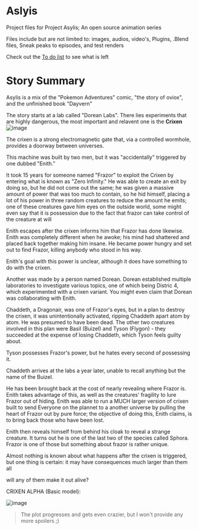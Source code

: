 # Aslyis
Project files for Project Asylis; An open source animation series

Files include but are not limited to: images, audios, video's, Plugins, .Blend files, Sneak peaks to episodes, and test renders

Check out the [To do list](https://docs.google.com/document/d/1cO7YxSm5I9ogS7JKOdthU388oJmnyBGFtYKg28K_sWo/edit?usp=sharing) to see what is left

# Story Summary
Asylis is a mix of the "Pokemon Adventures" comic, "the story of oviox", and the unfinished book "Dayvern"

The story starts at a lab called "Dorean Labs". There lies experiments that are highly dangerous, the most important and relavent one is the **Crixen**
![image](https://user-images.githubusercontent.com/78153143/165166011-22df5f9e-6d72-4e52-8d70-90881534d708.png)

The crixen is a strong electromagnetic gate that, via a controlled wormhole, provides a doorway between universes.

This machine was built by two men, but it was "accidentally" triggered by one dubbed "Enith."

It took 15 years for someone named "Frazor" to exploit the Crixen by entering what is known as "Zero Infinity." He was able to create an exit by doing so, but he did not come out the same; he was given a massive amount of power that was too much to contain, so he hid himself, placing a lot of his power in three random creatures to reduce the amount he emits; one of these creatures gave him eyes on the outside world, some might even say that it is possession due to the fact that frazor can take control of the creature at will

Enith escapes after the crixen informs him that Frazor has done likewise. Enith was completely different when he awoke; his mind had shattered and placed back together making him insane. He became power hungry and set out to find Frazor, killing anybody who stood in his way.

Enith's goal with this power is unclear, although it does have something to do with the crixen.

Another was made by a person named Dorean. Dorean established multiple laboratories to investigate various topics, one of which being Distric 4, which experimented with a crixen variant. You might even claim that Dorean was collaborating with Enith.

Chaddeth, a Dragonair, was one of Frazor's eyes, but in a plan to destroy the crixen, it was unintentionally activated, ripping Chaddeth apart atom by atom. He was presumed to have been dead. The other two creatures involved in this plan were Basil (Buizel) and Tyson (Flygon) - they succeeded at the expense of losing Chaddeth, which Tyson feels guilty about.

Tyson possesses Frazor's power, but he hates every second of possessing it.

Chaddeth arrives at the labs a year later, unable to recall anything but the name of the Buizel.

He has been brought back at the cost of nearly revealing where Frazor is. Enith takes advantage of this, as well as the creatures' fragility to lure Frazor out of hiding. Enith was able to run a MUCH larger version of crixen built to send Everyone on the plannet to a another universe by pulling the heart of Frazor out by pure force; the objective of doing this, Enith claims, is to bring back those who have been lost.

Enith then reveals himself from behind his cloak to reveal a strange creature. It turns out he is one of the last two of the species called Sphora. Frazor is one of those but something about frazor is rather unique.

Almost nothing is known about what happens after the crixen is triggered, but one thing is certain: it may have consequences much larger than them all

will any of them make it out alive?


CRIXEN ALPHA (Basic model):

![image](https://user-images.githubusercontent.com/78153143/166953376-576624e7-f36c-4ce6-81bf-698abd5d6115.png)

> The plot progresses and gets even crazier, but I won't provide any more spoilers ;)
